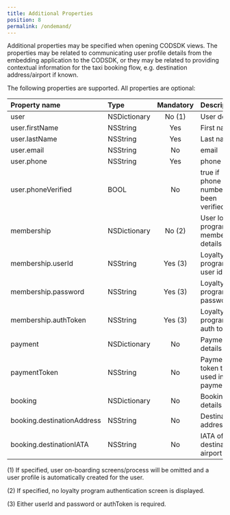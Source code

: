 ```yaml
---
title: Additional Properties
position: 8
permalink: /ondemand/
---
```


Additional properties may be specified when opening CODSDK views. The properties may be related to communicating user profile details from the embedding application to the CODSDK, or they may be related to providing contextual information for the taxi booking flow, e.g. destination address/airport if known.

The following properties are supported. All properties are optional:

|Property name               |Type           |Mandatory|Description                                       |
|:---------------------------|:--------------|:-------:|:-------------------------------------------------|
|user                        |NSDictionary   |No (1)   |User details                                      |
|user.firstName              |NSString       |Yes      |First name                                        |
|user.lastName               |NSString       |Yes      |Last name                                         |
|user.email                  |NSString       |No       |email                                             |
|user.phone                  |NSString       |Yes      |phone                                             |
|user.phoneVerified          |BOOL           |No       |true if phone number has been verified            |
|membership                  |NSDictionary   |No (2)   |User loyalty program membership details           |
|membership.userId           |NSString       |Yes (3)  |Loyalty program user id                           |
|membership.password         |NSString       |Yes (3)  |Loyalty program password                          |
|membership.authToken        |NSString       |Yes (3)  |Loyalty program auth token                        |
|payment                     |NSDictionary   |No       |Payment details                                   |
|paymentToken                |NSString       |No       |Payment token to be used in CC payments           |
|booking                     |NSDictionary   |No       |Booking details                                   |
|booking.destinationAddress  |NSString       |No       |Destination address                               |
|booking.destinationIATA     |NSString       |No       |IATA of the destination airport                   |

(1) If specified, user on-boarding screens/process will be omitted and a user profile is automatically created for the user.

(2) If specified, no loyalty program authentication screen is displayed.

(3) Either userId and password or authToken is required.
